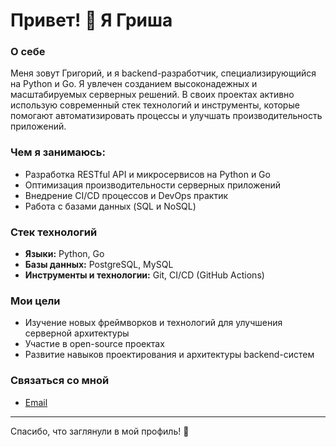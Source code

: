 # Привет! 👋 Я Гриша

### О себе
Меня зовут Григорий, и я backend-разработчик, специализирующийся на Python и Go. Я увлечен созданием высоконадежных и масштабируемых серверных решений. В своих проектах активно использую современный стек технологий и инструменты, которые помогают автоматизировать процессы и улучшать производительность приложений.

### Чем я занимаюсь:
- Разработка RESTful API и микросервисов на Python и Go
- Оптимизация производительности серверных приложений
- Внедрение CI/CD процессов и DevOps практик
- Работа с базами данных (SQL и NoSQL)

### Стек технологий
- **Языки:** Python, Go
- **Базы данных:** PostgreSQL, MySQL
- **Инструменты и технологии:** Git, CI/CD (GitHub Actions)

### Мои цели
- Изучение новых фреймворков и технологий для улучшения серверной архитектуры
- Участие в open-source проектах
- Развитие навыков проектирования и архитектуры backend-систем

### Связаться со мной
- [Email](mailto:Wileere@yandex.ru)

---

Спасибо, что заглянули в мой профиль! 🙌
